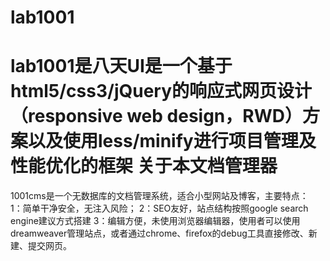 lab1001
=======
lab1001是八天UI是一个基于html5/css3/jQuery的响应式网页设计（responsive web design，RWD）方案以及使用less/minify进行项目管理及性能优化的框架
关于本文档管理器
=======
1001cms是一个无数据库的文档管理系统，适合小型网站及博客，主要特点：
</br>
1：简单干净安全，无注入风险；
2：SEO友好，站点结构按照google search engine建议方式搭建
3：编辑方便，未使用浏览器编辑器，使用者可以使用dreamweaver管理站点，或者通过chrome、firefox的debug工具直接修改、新建、提交网页。
